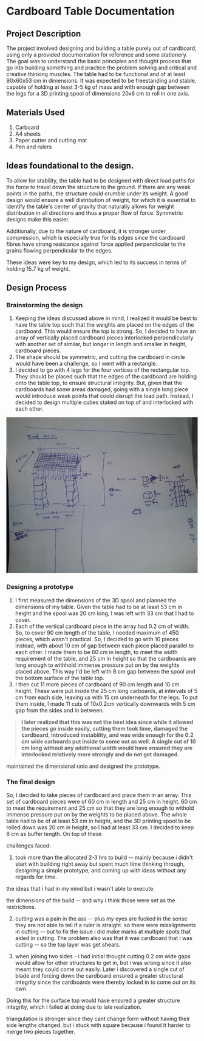 # Cardboard Table Documentation

## Project Description
The project involved designing and building a table purely out of cardboard, using only a provided documentation for reference and some stationery. The goal was to understand the basic principles and thought process that go into building something and practice the problem solving and critical and creative thinking muscles. The table had to be functional and of at least 90x60x53 cm in dimensions. It was expected to be freestanding and stable, capable of holding at least 3-5 kg of mass and with enough gap between the legs for a 3D printing spool of dimensions 20x6 cm to roll in one axis.

## Materials Used
1. Carboard
2. A4 sheets
3. Paper cutter and cutting mat
4. Pen and rulers

## Ideas foundational to the design.
To allow for stability, the table had to be designed with direct load paths for the force to travel down the structure to the ground. If there are any weak points in the paths, the structure could crumble under its weight. A good design would ensure a well distribution of weight, for which it is essential to identify the table's center of gravity that naturally allows for weight distribution in all directions and thus a proper flow of force. Symmetric designs make this easier. 

Additionally, due to the nature of cardboard, it is stronger under compression, which is especially true for its edges since the cardboard fibres have strong resistance against force applied perpendicular to the grains flowing perpendicular to the edges. 

These ideas were key to my design, which led to its success in terms of holding 15.7 kg of weight.

## Design Process
### Brainstorming the design
1. Keeping the ideas discussed above in mind, I realized it would be best to have the table top such that the weights are placed on the edges of the cardboard. This would ensure the top is strong. So, I decided to have an array of vertically placed cardboard pieces interlocked perpendicularly with another set of similar, but longer in length and smaller in height, cardboard pieces. 
2. The shape should be symmetric, and cutting the cardboard in circle would have been a challenge, so I went with a rectangle.
3. I decided to go with 4 legs for the four vertices of the rectangular top. They should be placed such that the edges of the cardboard are holding onto the table top, to ensure structural integrity. But, given that the cardboards had some areas damaged, going with a single long piece would introduce weak points that could disrupt the load path. Instead, I decided to design multiple cubes staked on top of and interlocked with each other.

![table sketch](/images/table_sketch.png)

### Designing a prototype
1. I first measured the dimensions of the 3D spool and planned the dimensions of my table. Given the table had to be at least 53 cm in height and the spool was 20 cm long, I was left with 33 cm that I had to cover.
2. Each of the vertical cardboard piece in the array had 0.2 cm of width. So, to cover 90 cm length of the table, I needed maximum of 450 pieces, which wasn't practical. So, I decided to go with 10 pieces instead, with about 10 cm of gap between each piece placed parallel to each other. I made them to be 60 cm in length, to meet the width requirement of the table, and 25 cm in height so that the cardboards are long enough to withhold immense pressure put on by the weights placed above. This way I'd be left with 8 cm gap between the spool and the bottom surface of the table top.
3. I then cut 11 more pieces of cardboard of 90 cm length and 10 cm height. These were put inside the 25 cm long carboards, at intervals of 5 cm from each side, leaving us with 15 cm underneath for the legs. To put them inside, I made 11 cuts of 10x0.2cm vertically downwards with 5 cm gap from the sides and in between.

> **I later realized that this was not the best idea since while it allowed the pieces go inside easily, cutting them took time, damaged the cardboard, introduced instability, and was wide enough for the 0.2 cm wide carboards put inside to come out as well. A single cut of 10 cm long without any additional width would have ensured they are interlocked relatively more strongly and do not get damaged.**


maintained the dimensional ratio and designed the prototype.

### The final design

So, I decided to take pieces of cardboard and place them in an array. This set of cardboard pieces were of 60 cm in length and 25 cm in height. 60 cm to meet the requirement and 25 cm so that they are long enough to withold immense pressure put on by the weights to be placed above. The whole table had to be of at least 53 cm in height, and the 3D printing spool to be rolled down was 20 cm in height, so I had at least 33 cm. I decided to keep 8 cm as buffer length. On top of these 

challenges faced: 
1. took more than the allocated 2-3 hrs to build -- mainly because i didn't start with building right away but spent much time thinking through, designing a simple prototype, and coming up with ideas without any regards for time. 

the ideas that i had in my mind but i wasn't able to execute. 

the dimensions of the build -- and why i think those were set as the restrictions.

2. cutting was a pain in the ass -- plus my eyes are fucked in the sense they are not able to tell if a ruler is straight. so there were misalignments in cutting -- but to fix the issue i did make marks at multiple spots that aided in cutting. The problem also was that it was cardboard that i was cutting -- so the top layer was get shears. 

3. when joining two sides - i had initial thought cutting 0.2 cm wide gaps would allow for other structures to get in, but i was wrong since it also meant they could come out easily. Later i discovered a single cut of blade and forcing down the cardboard ensured a greater structural integrity since the cardboards were thereby locked in to come out on its own. 

Doing this for the surface top would have ensured a greater structure integrity, which i failed at doing due to late realization. 

triangulation is stronger since they cant change form without having their side lengths changed. but i stuck with square because i found it harder to merge two pieces together. 
